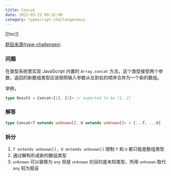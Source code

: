 ```yaml
---
title: Concat
date: 2022-03-22 09:32:00
category: typescript-challenge>easy
---
```


[[toc]]

[题目来源(type-challenges)](https://github.com/type-challenges/type-challenges/blob/master/questions/533-easy-concat/README.zh-CN.md)
### 问题
在类型系统里实现 JavaScript 内置的 `Array.concat` 方法，这个类型接受两个参数，返回的新数组类型应该按照输入参数从左到右的顺序合并为一个新的数组。

举例，

```typescript
type Result = Concat<[1], [2]> // expected to be [1, 2]
```

### 解答

```typescript
type Concat<T extends unknown[], U extends unknown[]> = [...T, ...U]
```

### 拆分
1. `T extends unknown[], U extends unknown[]` 限制 `T` 和 `U` 都只能是数组类型
2. 通过解构形成新的数组类型
3. `unknown` 可以替换为 `any` 但是 `unknown` 的目的是未知类型，所用 `unknown` 取代 `any` 较为稳妥
